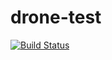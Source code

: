 # drone-test

[![Build Status](https://drone-github.leins275.xyz/api/badges/LanskovNV/drone-test/status.svg)](https://drone-github.leins275.xyz/LanskovNV/drone-test)
